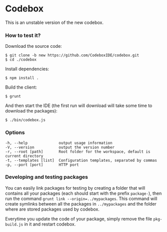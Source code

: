 # Codebox

This is an unstable version of the new codebox.

### How to test it?

Download the source code:

```
$ git clone -b new https://github.com/CodeboxIDE/codebox.git
$ cd ./codebox
```

Install dependencies:

```
$ npm install .
```

Build the client:

```
$ grunt
```

And then start the IDE (the first run will download will take some time to download the packages):

```
$ ./bin/codebox.js
```

### Options

```
-h, --help              output usage information
-V, --version           output the version number
-r, --root [path]       Root folder for the workspace, default is current directory
-t, --templates [list]  Configuration templates, separated by commas
-p, --port [port]       HTTP port
```

### Developing and testing packages

You can easily link packages for testing by creating a folder that will contains all your packages (each should start with the prefix `package-`), then run the command `grunt link --origin=../mypackages`. This command will create symlinks between all the packages in `../mypackages` and the folder where are stored packages used by codebox.

Everytime you update the code of your package, simply remove the file `pkg-build.js` in it and restart codebox.

